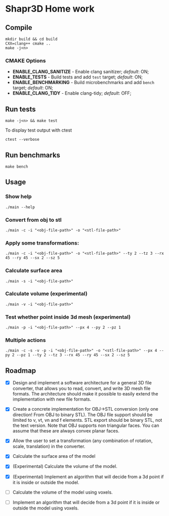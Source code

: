 # Shapr3D Home work

## Compile

```
mkdir build && cd build
CXX=clang++ cmake ..
make -j<n>
```

### CMAKE Options

- **ENABLE_CLANG_SANITIZE** - Enable clang sanitizer; *default*: ON;
- **ENABLE_TESTS** - Build tests and add `test` target; *default*: ON;
- **ENABLE_BENCHMARKING** - Build microbenchmarks and add `bench` target; *default*: ON;
- **ENABLE_CLANG_TIDY** - Enable clang-tidy; *default*: OFF;

## Run tests

```
make -j<n> && make test
```

To display test output with ctest

```
ctest --verbose
```

## Run benchmarks

```
make bench
```

## Usage

### Show help

```
./main --help
```

### Convert from obj to stl

```
./main -c -i "<obj-file-path>" -o "<stl-file-path>"
```

### Apply some transformations:

```
./main -c -i "<obj-file-path>" -o "<stl-file-path>" --ty 2 --tz 3 --rx 45 --ry 45 --sx 2 --sz 5
```

### Calculate surface area

```
./main -s -i "<obj-file-path>"
```

### Calculate volume (experimental)

```
./main -v -i "<obj-file-path>"
```

### Test whether point inside 3d mesh (experimental)

```
./main -p -i "<obj-file-path>" --px 4 --py 2 --pz 1
```

### Multiple actions

```
./main -c -s -v -p -i "<obj-file-path>" -o "<stl-file-path>" --px 4 --py 2 --pz 1 --ty 2 --tz 3 --rx 45 --ry 45 --sx 2 --sz 5
```

## Roadmap

- [x] Design and implement a software architecture for a general 3D file converter, that allows you to read, convert, and write 3D mesh file formats. The architecture should make it possible to easily extend the implementation with new file formats.

- [x] Create a concrete implementation for OBJ->STL conversion (only one direction! From OBJ to binary STL). The OBJ file support should be limited to v, vt, vn and f elements. STL export should be binary STL, not the text version. Note that OBJ supports non triangular faces. You can assume that these are always convex planar faces.

- [x] Allow the user to set a transformation (any combination of rotation, scale, translation) in the converter.
- [x] Calculate the surface area of the model
- [x] (Experimental) Calculate the volume of the model.
- [x] (Experimental) Implement an algorithm that will decide from a 3d point if it is inside or outside the model.
- [ ] Calculate the volume of the model using voxels.
- [ ] Implement an algorithm that will decide from a 3d point if it is inside or outside the model using voxels.
